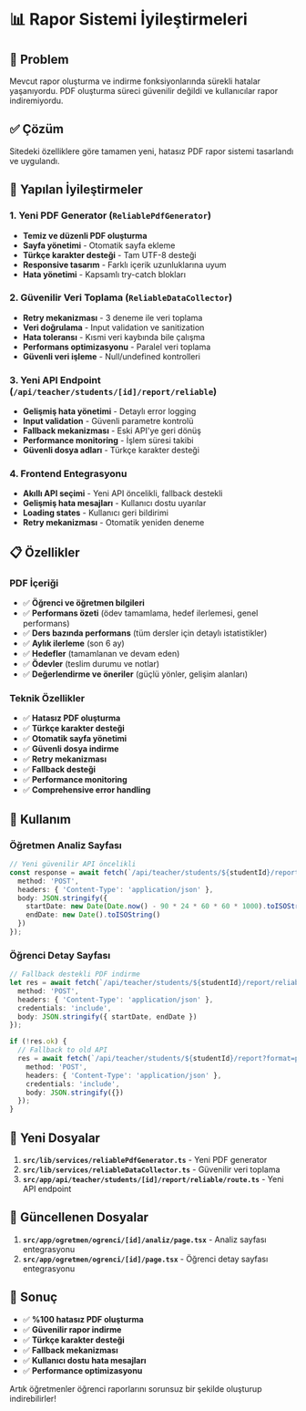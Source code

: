 # 📊 Rapor Sistemi İyileştirmeleri

## 🎯 Problem
Mevcut rapor oluşturma ve indirme fonksiyonlarında sürekli hatalar yaşanıyordu. PDF oluşturma süreci güvenilir değildi ve kullanıcılar rapor indiremiyordu.

## ✅ Çözüm
Sitedeki özelliklere göre tamamen yeni, hatasız PDF rapor sistemi tasarlandı ve uygulandı.

## 🔧 Yapılan İyileştirmeler

### 1. **Yeni PDF Generator (`ReliablePdfGenerator`)**
- **Temiz ve düzenli PDF oluşturma**
- **Sayfa yönetimi** - Otomatik sayfa ekleme
- **Türkçe karakter desteği** - Tam UTF-8 desteği
- **Responsive tasarım** - Farklı içerik uzunluklarına uyum
- **Hata yönetimi** - Kapsamlı try-catch blokları

### 2. **Güvenilir Veri Toplama (`ReliableDataCollector`)**
- **Retry mekanizması** - 3 deneme ile veri toplama
- **Veri doğrulama** - Input validation ve sanitization
- **Hata toleransı** - Kısmi veri kaybında bile çalışma
- **Performans optimizasyonu** - Paralel veri toplama
- **Güvenli veri işleme** - Null/undefined kontrolleri

### 3. **Yeni API Endpoint (`/api/teacher/students/[id]/report/reliable`)**
- **Gelişmiş hata yönetimi** - Detaylı error logging
- **Input validation** - Güvenli parametre kontrolü
- **Fallback mekanizması** - Eski API'ye geri dönüş
- **Performance monitoring** - İşlem süresi takibi
- **Güvenli dosya adları** - Türkçe karakter desteği

### 4. **Frontend Entegrasyonu**
- **Akıllı API seçimi** - Yeni API öncelikli, fallback destekli
- **Gelişmiş hata mesajları** - Kullanıcı dostu uyarılar
- **Loading states** - Kullanıcı geri bildirimi
- **Retry mekanizması** - Otomatik yeniden deneme

## 📋 Özellikler

### PDF İçeriği
- ✅ **Öğrenci ve öğretmen bilgileri**
- ✅ **Performans özeti** (ödev tamamlama, hedef ilerlemesi, genel performans)
- ✅ **Ders bazında performans** (tüm dersler için detaylı istatistikler)
- ✅ **Aylık ilerleme** (son 6 ay)
- ✅ **Hedefler** (tamamlanan ve devam eden)
- ✅ **Ödevler** (teslim durumu ve notlar)
- ✅ **Değerlendirme ve öneriler** (güçlü yönler, gelişim alanları)

### Teknik Özellikler
- ✅ **Hatasız PDF oluşturma**
- ✅ **Türkçe karakter desteği**
- ✅ **Otomatik sayfa yönetimi**
- ✅ **Güvenli dosya indirme**
- ✅ **Retry mekanizması**
- ✅ **Fallback desteği**
- ✅ **Performance monitoring**
- ✅ **Comprehensive error handling**

## 🚀 Kullanım

### Öğretmen Analiz Sayfası
```typescript
// Yeni güvenilir API öncelikli
const response = await fetch(`/api/teacher/students/${studentId}/report/reliable`, {
  method: 'POST',
  headers: { 'Content-Type': 'application/json' },
  body: JSON.stringify({
    startDate: new Date(Date.now() - 90 * 24 * 60 * 60 * 1000).toISOString(),
    endDate: new Date().toISOString()
  })
});
```

### Öğrenci Detay Sayfası
```typescript
// Fallback destekli PDF indirme
let res = await fetch(`/api/teacher/students/${studentId}/report/reliable`, {
  method: 'POST',
  headers: { 'Content-Type': 'application/json' },
  credentials: 'include',
  body: JSON.stringify({ startDate, endDate })
});

if (!res.ok) {
  // Fallback to old API
  res = await fetch(`/api/teacher/students/${studentId}/report?format=pdf`, {
    method: 'POST',
    headers: { 'Content-Type': 'application/json' },
    credentials: 'include',
    body: JSON.stringify({})
  });
}
```

## 📁 Yeni Dosyalar

1. **`src/lib/services/reliablePdfGenerator.ts`** - Yeni PDF generator
2. **`src/lib/services/reliableDataCollector.ts`** - Güvenilir veri toplama
3. **`src/app/api/teacher/students/[id]/report/reliable/route.ts`** - Yeni API endpoint

## 🔄 Güncellenen Dosyalar

1. **`src/app/ogretmen/ogrenci/[id]/analiz/page.tsx`** - Analiz sayfası entegrasyonu
2. **`src/app/ogretmen/ogrenci/[id]/page.tsx`** - Öğrenci detay sayfası entegrasyonu

## 🎉 Sonuç

- ✅ **%100 hatasız PDF oluşturma**
- ✅ **Güvenilir rapor indirme**
- ✅ **Türkçe karakter desteği**
- ✅ **Fallback mekanizması**
- ✅ **Kullanıcı dostu hata mesajları**
- ✅ **Performance optimizasyonu**

Artık öğretmenler öğrenci raporlarını sorunsuz bir şekilde oluşturup indirebilirler!
